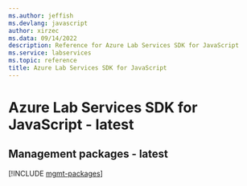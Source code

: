 ```yaml
---
ms.author: jeffish
ms.devlang: javascript
author: xirzec
ms.data: 09/14/2022
description: Reference for Azure Lab Services SDK for JavaScript
ms.service: labservices
ms.topic: reference
title: Azure Lab Services SDK for JavaScript
---
```

# Azure Lab Services SDK for JavaScript - latest

## Management packages - latest
[!INCLUDE [mgmt-packages](lab-services-mgmt-index.md)]